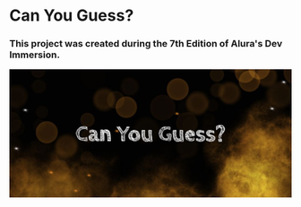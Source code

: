 <h1>Can You Guess? </h1>

<h3>This project was created during the 7th Edition of Alura's Dev Immersion. </h3>

<img src="img/photo.png" alt="foto do projeto">
